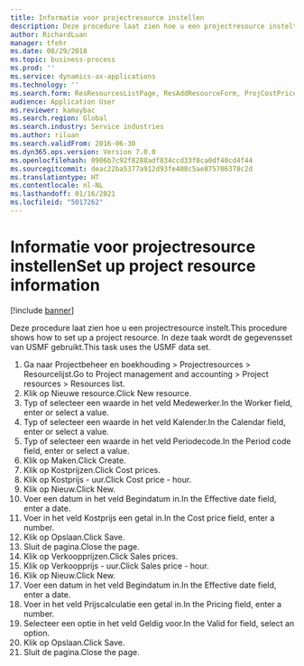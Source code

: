 ```yaml
---
title: Informatie voor projectresource instellen
description: Deze procedure laat zien hoe u een projectresource instelt.
author: RichardLuan
manager: tfehr
ms.date: 08/29/2018
ms.topic: business-process
ms.prod: ''
ms.service: dynamics-ax-applications
ms.technology: ''
ms.search.form: ResResourcesListPage, ResAddResourceForm, ProjCostPriceHour, ProjSalesPriceHour
audience: Application User
ms.reviewer: kamaybac
ms.search.region: Global
ms.search.industry: Service industries
ms.author: riluan
ms.search.validFrom: 2016-06-30
ms.dyn365.ops.version: Version 7.0.0
ms.openlocfilehash: 0906b7c92f8288adf834ccd33f0ca0df40cd4f44
ms.sourcegitcommit: deac22ba5377a912d93fe408c5ae875706378c2d
ms.translationtype: HT
ms.contentlocale: nl-NL
ms.lasthandoff: 01/16/2021
ms.locfileid: "5017262"
---
```

# <a name="set-up-project-resource-information"></a><span data-ttu-id="dd6e8-103">Informatie voor projectresource instellen</span><span class="sxs-lookup"><span data-stu-id="dd6e8-103">Set up project resource information</span></span>

[!include [banner](../../includes/banner.md)]

<span data-ttu-id="dd6e8-104">Deze procedure laat zien hoe u een projectresource instelt.</span><span class="sxs-lookup"><span data-stu-id="dd6e8-104">This procedure shows how to set up a project resource.</span></span> <span data-ttu-id="dd6e8-105">In deze taak wordt de gegevensset van USMF gebruikt.</span><span class="sxs-lookup"><span data-stu-id="dd6e8-105">This task uses the USMF data set.</span></span>

1. <span data-ttu-id="dd6e8-106">Ga naar Projectbeheer en boekhouding > Projectresources > Resourcelijst.</span><span class="sxs-lookup"><span data-stu-id="dd6e8-106">Go to Project management and accounting > Project resources > Resources list.</span></span>
2. <span data-ttu-id="dd6e8-107">Klik op Nieuwe resource.</span><span class="sxs-lookup"><span data-stu-id="dd6e8-107">Click New resource.</span></span>
3. <span data-ttu-id="dd6e8-108">Typ of selecteer een waarde in het veld Medewerker.</span><span class="sxs-lookup"><span data-stu-id="dd6e8-108">In the Worker field, enter or select a value.</span></span>
4. <span data-ttu-id="dd6e8-109">Typ of selecteer een waarde in het veld Kalender.</span><span class="sxs-lookup"><span data-stu-id="dd6e8-109">In the Calendar field, enter or select a value.</span></span>
5. <span data-ttu-id="dd6e8-110">Typ of selecteer een waarde in het veld Periodecode.</span><span class="sxs-lookup"><span data-stu-id="dd6e8-110">In the Period code field, enter or select a value.</span></span>
6. <span data-ttu-id="dd6e8-111">Klik op Maken.</span><span class="sxs-lookup"><span data-stu-id="dd6e8-111">Click Create.</span></span>
7. <span data-ttu-id="dd6e8-112">Klik op Kostprijzen.</span><span class="sxs-lookup"><span data-stu-id="dd6e8-112">Click Cost prices.</span></span>
8. <span data-ttu-id="dd6e8-113">Klik op Kostprijs - uur.</span><span class="sxs-lookup"><span data-stu-id="dd6e8-113">Click Cost price - hour.</span></span>
9. <span data-ttu-id="dd6e8-114">Klik op Nieuw.</span><span class="sxs-lookup"><span data-stu-id="dd6e8-114">Click New.</span></span>
10. <span data-ttu-id="dd6e8-115">Voer een datum in het veld Begindatum in.</span><span class="sxs-lookup"><span data-stu-id="dd6e8-115">In the Effective date field, enter a date.</span></span>
11. <span data-ttu-id="dd6e8-116">Voer in het veld Kostprijs een getal in.</span><span class="sxs-lookup"><span data-stu-id="dd6e8-116">In the Cost price field, enter a number.</span></span>
12. <span data-ttu-id="dd6e8-117">Klik op Opslaan.</span><span class="sxs-lookup"><span data-stu-id="dd6e8-117">Click Save.</span></span>
13. <span data-ttu-id="dd6e8-118">Sluit de pagina.</span><span class="sxs-lookup"><span data-stu-id="dd6e8-118">Close the page.</span></span>
14. <span data-ttu-id="dd6e8-119">Klik op Verkoopprijzen.</span><span class="sxs-lookup"><span data-stu-id="dd6e8-119">Click Sales prices.</span></span>
15. <span data-ttu-id="dd6e8-120">Klik op Verkoopprijs - uur.</span><span class="sxs-lookup"><span data-stu-id="dd6e8-120">Click Sales price - hour.</span></span>
16. <span data-ttu-id="dd6e8-121">Klik op Nieuw.</span><span class="sxs-lookup"><span data-stu-id="dd6e8-121">Click New.</span></span>
17. <span data-ttu-id="dd6e8-122">Voer een datum in het veld Begindatum in.</span><span class="sxs-lookup"><span data-stu-id="dd6e8-122">In the Effective date field, enter a date.</span></span>
18. <span data-ttu-id="dd6e8-123">Voer in het veld Prijscalculatie een getal in.</span><span class="sxs-lookup"><span data-stu-id="dd6e8-123">In the Pricing field, enter a number.</span></span>
19. <span data-ttu-id="dd6e8-124">Selecteer een optie in het veld Geldig voor.</span><span class="sxs-lookup"><span data-stu-id="dd6e8-124">In the Valid for field, select an option.</span></span>
20. <span data-ttu-id="dd6e8-125">Klik op Opslaan.</span><span class="sxs-lookup"><span data-stu-id="dd6e8-125">Click Save.</span></span>
21. <span data-ttu-id="dd6e8-126">Sluit de pagina.</span><span class="sxs-lookup"><span data-stu-id="dd6e8-126">Close the page.</span></span>

